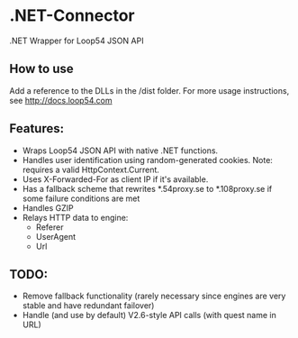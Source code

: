 # .NET-Connector
.NET Wrapper for Loop54 JSON API

## How to use
Add a reference to the DLLs in the /dist folder. For more usage instructions, see http://docs.loop54.com

## Features:

- Wraps Loop54 JSON API with native .NET functions.
- Handles user identification using random-generated cookies. Note: requires a valid HttpContext.Current.
- Uses X-Forwarded-For as client IP if it's available.
- Has a fallback scheme that rewrites *.54proxy.se to *.108proxy.se if some failure conditions are met
- Handles GZIP
- Relays HTTP data to engine:
  - Referer
  - UserAgent
  - Url

## TODO:

- Remove fallback functionality (rarely necessary since engines are very stable and have redundant failover)
- Handle (and use by default) V2.6-style API calls (with quest name in URL)

